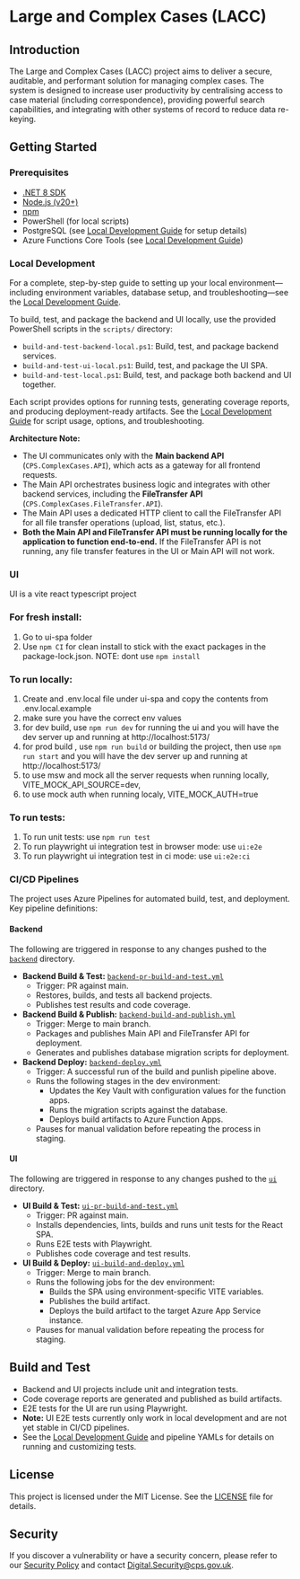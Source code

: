 # Large and Complex Cases (LACC)

## Introduction

The Large and Complex Cases (LACC) project aims to deliver a secure, auditable, and performant solution for managing complex cases. The system is designed to increase user productivity by centralising access to case material (including correspondence), providing powerful search capabilities, and integrating with other systems of record to reduce data re-keying.

## Getting Started

### Prerequisites

- [.NET 8 SDK](https://dotnet.microsoft.com/download)
- [Node.js (v20+)](https://nodejs.org/)
- [npm](https://www.npmjs.com/)
- PowerShell (for local scripts)
- PostgreSQL (see [Local Development Guide](doc/local-development.md) for setup details)
- Azure Functions Core Tools (see [Local Development Guide](doc/local-development.md))

### Local Development

For a complete, step-by-step guide to setting up your local environment—including environment variables, database setup, and troubleshooting—see the [Local Development Guide](doc/local-development.md).

To build, test, and package the backend and UI locally, use the provided PowerShell scripts in the `scripts/` directory:

- `build-and-test-backend-local.ps1`: Build, test, and package backend services.
- `build-and-test-ui-local.ps1`: Build, test, and package the UI SPA.
- `build-and-test-local.ps1`: Build, test, and package both backend and UI together.

Each script provides options for running tests, generating coverage reports, and producing deployment-ready artifacts. See the [Local Development Guide](doc/local-development.md) for script usage, options, and troubleshooting.

**Architecture Note:**

- The UI communicates only with the **Main backend API** (`CPS.ComplexCases.API`), which acts as a gateway for all frontend requests.
- The Main API orchestrates business logic and integrates with other backend services, including the **FileTransfer API** (`CPS.ComplexCases.FileTransfer.API`).
- The Main API uses a dedicated HTTP client to call the FileTransfer API for all file transfer operations (upload, list, status, etc.).
- **Both the Main API and FileTransfer API must be running locally for the application to function end-to-end.** If the FileTransfer API is not running, any file transfer features in the UI or Main API will not work.

### UI

UI is a vite react typescript project

### For fresh install:

1. Go to ui-spa folder
2. Use `npm CI` for clean install to stick with the exact packages in the package-lock.json. NOTE: dont use `npm install`

### To run locally:

1. Create and .env.local file under ui-spa and copy the contents from .env.local.example
2. make sure you have the correct env values
3. for dev build, use `npm run dev` for running the ui and you will have the dev server up and running at http://localhost:5173/
4. for prod build , use `npm run build` or building the project, then use `npm run start` and you will have the dev server up and running at http://localhost:5173/
5. to use msw and mock all the server requests when running locally, VITE_MOCK_API_SOURCE=dev,
6. to use mock auth when running localy, VITE_MOCK_AUTH=true

### To run tests:

1. To run unit tests: use `npm run test`
2. To run playwright ui integration test in browser mode: use `ui:e2e`
3. To run playwright ui integration test in ci mode: use `ui:e2e:ci`

### CI/CD Pipelines

The project uses Azure Pipelines for automated build, test, and deployment. Key pipeline definitions:

#### Backend

The following are triggered in response to any changes pushed to the [`backend`](backend) directory.

- **Backend Build & Test:** [`backend-pr-build-and-test.yml`](devops-pipelines/backend/backend-pr-build-and-test.yml)
  - Trigger: PR against main.
  - Restores, builds, and tests all backend projects.
  - Publishes test results and code coverage.
- **Backend Build & Publish:** [`backend-build-and-publish.yml`](devops-pipelines/backend/backend-build-and-publish.yml)
  - Trigger: Merge to main branch.
  - Packages and publishes Main API and FileTransfer API for deployment.
  - Generates and publishes database migration scripts for deployment.
- **Backend Deploy:** [`backend-deploy.yml`](devops-pipelines/backend/backend-deploy.yml)
  - Trigger: A successful run of the build and punlish pipeline above.
  - Runs the following stages in the dev environment:
    - Updates the Key Vault with configuration values for the function apps.
    - Runs the migration scripts against the database.
    - Deploys build artifacts to Azure Function Apps.
  - Pauses for manual validation before repeating the process in staging.

#### UI

The following are triggered in response to any changes pushed to the [`ui`](ui) directory.

- **UI Build & Test:** [`ui-pr-build-and-test.yml`](devops-pipelines/ui/ui-pr-build-and-test.yml)
  - Trigger: PR against main.
  - Installs dependencies, lints, builds and runs unit tests for the React SPA.
  - Runs E2E tests with Playwright.
  - Publishes code coverage and test results.
- **UI Build & Deploy:** [`ui-build-and-deploy.yml`](devops-pipelines/ui/ui-build-and-deploy.yml)
  - Trigger: Merge to main branch.
  - Runs the following jobs for the dev environment:
    - Builds the SPA using environment-specific VITE variables.
    - Publishes the build artifact.
    - Deploys the build artifact to the target Azure App Service instance.
  - Pauses for manual validation before repeating the process for staging.

## Build and Test

- Backend and UI projects include unit and integration tests.
- Code coverage reports are generated and published as build artifacts.
- E2E tests for the UI are run using Playwright.
- **Note:** UI E2E tests currently only work in local development and are not yet stable in CI/CD pipelines.
- See the [Local Development Guide](doc/local-development.md) and pipeline YAMLs for details on running and customizing tests.

## License

This project is licensed under the MIT License. See the [LICENSE](LICENSE) file for details.

## Security

If you discover a vulnerability or have a security concern, please refer to our [Security Policy](SECURITY.md) and contact Digital.Security@cps.gov.uk.
